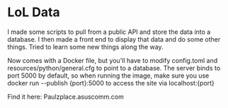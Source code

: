 # LoL Data

I made some scripts to pull from a public API and store the data into a database. I then made a front end to display that data and do some other things. Tried to learn some new things along the way.

Now comes with a Docker file, but you'll have to modify config.toml and resources/python/general.cfg to point to a database. The server binds to port 5000 by default, so when running the image, make sure you use docker run --publish {port}:5000 to access the site via localhost:{port} 

Find it here: Paulzplace.asuscomm.com

